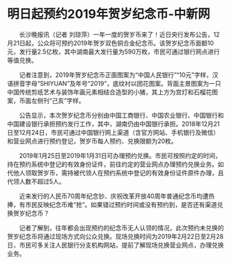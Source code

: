 # 明日起预约2019年贺岁纪念币-中新网

　　长沙晚报讯（记者 刘琼萍）一年一度的贺岁币来了！近日央行发布公告，12月21日起，公众将可预约2019年贺岁双色铜合金纪念币。该贺岁纪念币面额10元，发行量2.5亿枚，其中湖南最大发行量为590万枚，市民可通过银行网点进行等值兑换。

　　记者注意到，2019年贺岁纪念币正面图案为“中国人民银行”“10元”字样，汉语拼音字母“SHIYUAN”及年号“2019”，底纹衬以团花图案。背面主景图案为一只中国传统剪纸艺术与装饰年画元素相结合造型的小猪，其上方为宫灯和石榴花图案，币面左侧刊“己亥”字样。

　　公告显示，本次贺岁纪念币分别由中国工商银行、中国农业银行、中国银行和中国建设银行承担预约发行工作，其中，湖南仍由中国银行承担。2018年12月21日至12月24日，市民可通过中国银行网上渠道（含官方网站、手机银行及微信）和营业网点进行预约登记，贺岁币每人预约、兑换限额为20枚。

　　2019年1月25日至2019年1月31日可办理预约兑换。市民可按照约定的时间，持在预约系统中登记的有效身份证件，前往约定的营业网点办理预约兑换业务。如代他人领取贺岁币，需持被代领人在预约系统中登记的有效身份证件原件办理，且代领人数不超过5人。

　　近来发行的人民币70周年纪念钞、庆祝改革开放40周年普通纪念币均遭热捧，有市民反映纪念币难“抢”。如果错过预约时间或没有预约到，是否还有渠道兑换贺岁纪念币？

　　记者了解到，往年都会出现预约的纪念币无人认领的情况，此次预约未兑换的贺岁纪念币将通过现场方式向公众兑换。现场兑换时间为2019年2月22日至2月28日，市民可多关注人民银行分支机构网站，提前了解现场兑换营业网点，办理兑换业务。
